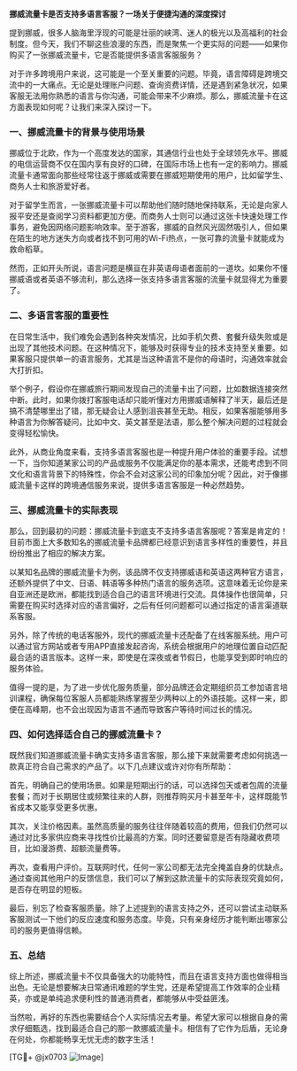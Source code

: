 **挪威流量卡是否支持多语言客服？一场关于便捷沟通的深度探讨**

提到挪威，很多人脑海里浮现的可能是壮丽的峡湾、迷人的极光以及高福利的社会制度。但今天，我们不聊这些浪漫的东西，而是聚焦一个更实际的问题——如果你购买了一张挪威流量卡，它是否能提供多语言客服服务？

对于许多跨境用户来说，这可能是一个至关重要的问题。毕竟，语言障碍是跨境交流中的一大痛点。无论是处理账户问题、查询资费详情，还是遇到紧急状况，如果客服无法用你熟悉的语言与你沟通，可能会带来不少麻烦。那么，挪威流量卡在这方面表现如何呢？让我们来深入探讨一下。

### 一、挪威流量卡的背景与使用场景

挪威位于北欧，作为一个高度发达的国家，其通信行业也处于全球领先水平。挪威的电信运营商不仅在国内享有良好的口碑，在国际市场上也有一定的影响力。挪威流量卡通常面向那些经常往返于挪威或需要在挪威短期使用的用户，比如留学生、商务人士和旅游爱好者。

对于留学生而言，一张挪威流量卡可以帮助他们随时随地保持联系，无论是向家人报平安还是查阅学习资料都更加方便。而商务人士则可以通过这张卡快速处理工作事务，避免因网络问题影响效率。至于游客，挪威的自然风光固然吸引人，但如果在陌生的地方迷失方向或者找不到可用的Wi-Fi热点，一张可靠的流量卡就能成为救命稻草。

然而，正如开头所说，语言问题是横亘在非英语母语者面前的一道坎。如果你不懂挪威语或者英语不够流利，那么选择一张支持多语言客服的流量卡就显得尤为重要了。

### 二、多语言客服的重要性

在日常生活中，我们难免会遇到各种突发情况，比如手机欠费、套餐升级失败或是出现了其他技术问题。在这种情况下，能够及时获得专业的技术支持至关重要。如果客服只提供单一的语言服务，尤其是当这种语言不是你的母语时，沟通效率就会大打折扣。

举个例子，假设你在挪威旅行期间发现自己的流量卡出了问题，比如数据连接突然中断。此时，如果你拨打客服电话却只能听懂对方用挪威语解释了半天，最后还是搞不清楚哪里出了错，那无疑会让人感到沮丧甚至无助。相反，如果客服能够用多种语言为你解答疑问，比如中文、英文甚至是法语，那么整个解决问题的过程就会变得轻松愉快。

此外，从商业角度来看，支持多语言客服也是一种提升用户体验的重要手段。试想一下，当你知道某家公司的产品或服务不仅能满足你的基本需求，还能考虑到不同文化和语言背景下的特殊性，你会不会对这家公司的印象加分呢？因此，对于像挪威流量卡这样的跨境通信服务来说，提供多语言客服是一种必然趋势。

### 三、挪威流量卡的实际表现

那么，回到最初的问题：挪威流量卡到底支不支持多语言客服呢？答案是肯定的！目前市面上大多数知名的挪威流量卡品牌都已经意识到语言多样性的重要性，并且纷纷推出了相应的解决方案。

以某知名品牌的挪威流量卡为例，该品牌不仅支持挪威语和英语这两种官方语言，还额外提供了中文、日语、韩语等多种热门语言的服务选项。这意味着无论你是来自亚洲还是欧洲，都能找到适合自己的语言环境进行交流。具体操作也很简单，只需要在购买时选择对应的语言偏好，之后有任何问题都可以通过指定的语言渠道联系客服。

另外，除了传统的电话客服外，现代的挪威流量卡还配备了在线客服系统。用户可以通过官方网站或者专用APP直接发起咨询，系统会根据用户的地理位置自动匹配最合适的语言版本。这样一来，即使是在深夜或者节假日，也能享受到即时响应的服务体验。

值得一提的是，为了进一步优化服务质量，部分品牌还会定期组织员工参加语言培训课程，确保每位客服人员都能熟练掌握至少两种以上的外语技能。这样一来，即便在高峰期，也不会出现因为语言不通而导致客户等待时间过长的情况。

### 四、如何选择适合自己的挪威流量卡？

既然我们知道挪威流量卡确实支持多语言客服，那么接下来就需要考虑如何挑选一款真正符合自己需求的产品了。以下几点建议或许对你有所帮助：

首先，明确自己的使用场景。如果是短期出行的话，可以选择包天或者包周的流量套餐；而对于长期居住或频繁往来的人群，则推荐购买月卡甚至年卡，这样既能节省成本又能享受更多优惠。

其次，关注价格因素。虽然高质量的服务往往伴随着较高的费用，但我们仍然可以通过对比多家供应商来寻找性价比最高的方案。同时还要留意是否有隐藏收费项目，比如漫游费、超额流量费等。

再次，查看用户评价。互联网时代，任何一家公司都无法完全掩盖自身的优缺点。通过查阅其他用户的反馈信息，我们可以了解到这款流量卡的实际表现究竟如何，是否存在明显的短板。

最后，别忘了检查客服质量。除了上述提到的语言支持之外，还可以尝试主动联系客服测试一下他们的反应速度和服务态度。毕竟，只有亲身经历才能判断出哪家公司的服务更值得信赖。

### 五、总结

综上所述，挪威流量卡不仅具备强大的功能特性，而且在语言支持方面也做得相当出色。无论是想要解决日常通讯难题的学生党，还是希望提高工作效率的企业精英，亦或是单纯追求便利性的普通消费者，都能够从中受益匪浅。

当然啦，再好的东西也需要结合个人实际情况去考量。希望大家可以根据自身的需求仔细甄选，找到最适合自己的那一款挪威流量卡。相信有了它作为后盾，无论身在何处，你都能畅享无忧无虑的数字生活！

[TG💪+ @jx0703 ![Image](https://github.com/user-attachments/assets/dbca1d08-cadb-493c-b0ec-ad6f7a83f270)]
